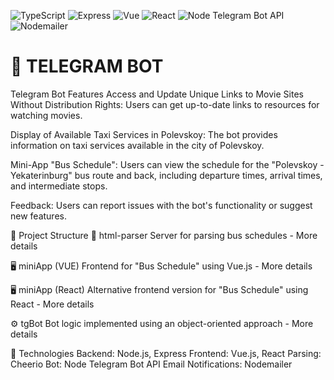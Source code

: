 ![TypeScript](https://img.shields.io/badge/TypeScript-5.3.3%20|%205.2.2-blue)
![Express](https://img.shields.io/badge/Express-4.19.2-purple)
![Vue](https://img.shields.io/badge/Vue-3.2.0-green)
![React](https://img.shields.io/badge/React-18.2.0-blue)
![Node Telegram Bot API](https://img.shields.io/badge/Node_Telegram_Bot_API-0.61.0-blue)
![Nodemailer](https://img.shields.io/badge/Nodemailer-6.9.4-orange)

# 🤖 TELEGRAM BOT

Telegram Bot Features
Access and Update Unique Links to Movie Sites Without Distribution Rights: Users can get up-to-date links to resources for watching movies.

Display of Available Taxi Services in Polevskoy: The bot provides information on taxi services available in the city of Polevskoy.

Mini-App "Bus Schedule": Users can view the schedule for the "Polevskoy - Yekaterinburg" bus route and back, including departure times, arrival times, and intermediate stops.

Feedback: Users can report issues with the bot's functionality or suggest new features.

📂 Project Structure
🔧 html-parser
Server for parsing bus schedules - More details

🖥️ miniApp (VUE)
Frontend for "Bus Schedule" using Vue.js - More details

🖥️ miniApp (React)
Alternative frontend version for "Bus Schedule" using React - More details

⚙️ tgBot
Bot logic implemented using an object-oriented approach - More details

🚀 Technologies
Backend: Node.js, Express
Frontend: Vue.js, React
Parsing: Cheerio
Bot: Node Telegram Bot API
Email Notifications: Nodemailer
